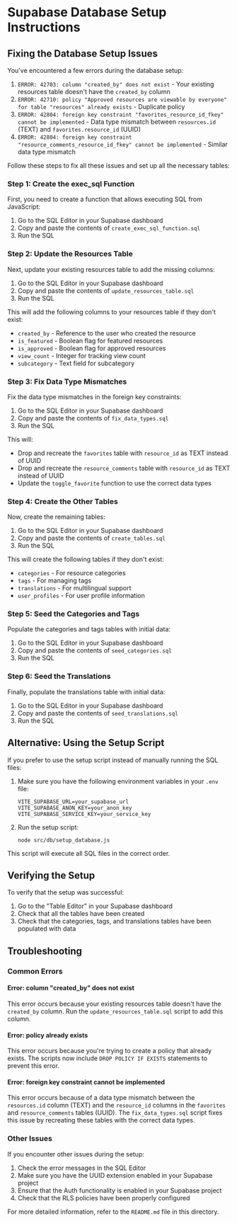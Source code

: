 # Supabase Database Setup Instructions

## Fixing the Database Setup Issues

You've encountered a few errors during the database setup:

1. `ERROR: 42703: column "created_by" does not exist` - Your existing resources table doesn't have the `created_by` column
2. `ERROR: 42710: policy "Approved resources are viewable by everyone" for table "resources" already exists` - Duplicate policy
3. `ERROR: 42804: foreign key constraint "favorites_resource_id_fkey" cannot be implemented` - Data type mismatch between `resources.id` (TEXT) and `favorites.resource_id` (UUID)
4. `ERROR: 42804: foreign key constraint "resource_comments_resource_id_fkey" cannot be implemented` - Similar data type mismatch

Follow these steps to fix all these issues and set up all the necessary tables:

### Step 1: Create the exec_sql Function

First, you need to create a function that allows executing SQL from JavaScript:

1. Go to the SQL Editor in your Supabase dashboard
2. Copy and paste the contents of `create_exec_sql_function.sql`
3. Run the SQL

### Step 2: Update the Resources Table

Next, update your existing resources table to add the missing columns:

1. Go to the SQL Editor in your Supabase dashboard
2. Copy and paste the contents of `update_resources_table.sql`
3. Run the SQL

This will add the following columns to your resources table if they don't exist:
- `created_by` - Reference to the user who created the resource
- `is_featured` - Boolean flag for featured resources
- `is_approved` - Boolean flag for approved resources
- `view_count` - Integer for tracking view count
- `subcategory` - Text field for subcategory

### Step 3: Fix Data Type Mismatches

Fix the data type mismatches in the foreign key constraints:

1. Go to the SQL Editor in your Supabase dashboard
2. Copy and paste the contents of `fix_data_types.sql`
3. Run the SQL

This will:
- Drop and recreate the `favorites` table with `resource_id` as TEXT instead of UUID
- Drop and recreate the `resource_comments` table with `resource_id` as TEXT instead of UUID
- Update the `toggle_favorite` function to use the correct data types

### Step 4: Create the Other Tables

Now, create the remaining tables:

1. Go to the SQL Editor in your Supabase dashboard
2. Copy and paste the contents of `create_tables.sql`
3. Run the SQL

This will create the following tables if they don't exist:
- `categories` - For resource categories
- `tags` - For managing tags
- `translations` - For multilingual support
- `user_profiles` - For user profile information

### Step 5: Seed the Categories and Tags

Populate the categories and tags tables with initial data:

1. Go to the SQL Editor in your Supabase dashboard
2. Copy and paste the contents of `seed_categories.sql`
3. Run the SQL

### Step 6: Seed the Translations

Finally, populate the translations table with initial data:

1. Go to the SQL Editor in your Supabase dashboard
2. Copy and paste the contents of `seed_translations.sql`
3. Run the SQL

## Alternative: Using the Setup Script

If you prefer to use the setup script instead of manually running the SQL files:

1. Make sure you have the following environment variables in your `.env` file:
   ```
   VITE_SUPABASE_URL=your_supabase_url
   VITE_SUPABASE_ANON_KEY=your_anon_key
   VITE_SUPABASE_SERVICE_KEY=your_service_key
   ```

2. Run the setup script:
   ```
   node src/db/setup_database.js
   ```

This script will execute all SQL files in the correct order.

## Verifying the Setup

To verify that the setup was successful:

1. Go to the "Table Editor" in your Supabase dashboard
2. Check that all the tables have been created
3. Check that the categories, tags, and translations tables have been populated with data

## Troubleshooting

### Common Errors

#### Error: column "created_by" does not exist

This error occurs because your existing resources table doesn't have the `created_by` column. Run the `update_resources_table.sql` script to add this column.

#### Error: policy already exists

This error occurs because you're trying to create a policy that already exists. The scripts now include `DROP POLICY IF EXISTS` statements to prevent this error.

#### Error: foreign key constraint cannot be implemented

This error occurs because of a data type mismatch between the `resources.id` column (TEXT) and the `resource_id` columns in the `favorites` and `resource_comments` tables (UUID). The `fix_data_types.sql` script fixes this issue by recreating these tables with the correct data types.

### Other Issues

If you encounter other issues during the setup:

1. Check the error messages in the SQL Editor
2. Make sure you have the UUID extension enabled in your Supabase project
3. Ensure that the Auth functionality is enabled in your Supabase project
4. Check that the RLS policies have been properly configured

For more detailed information, refer to the `README.md` file in this directory. 